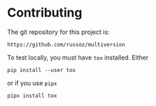 Contributing
============

The git repository for this project is:

    https://github.com/russoz/multiversion

To test locally, you must have `tox` installed. Either

    pip install --user tox

or if you use `pipx`

    pipx install tox
